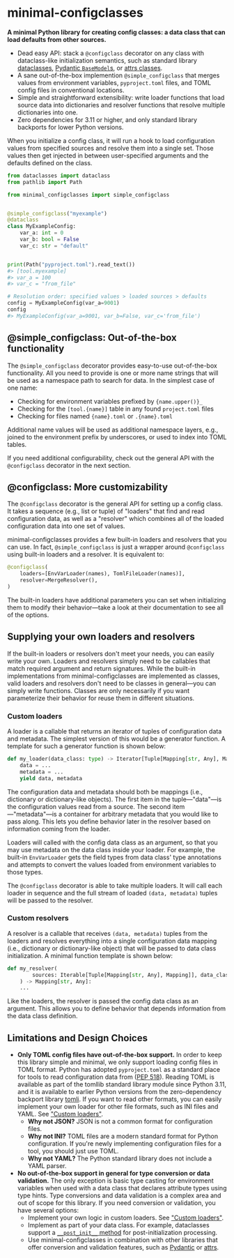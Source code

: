 # minimal-configclasses

**A minimal Python library for creating config classes: a data class that can load defaults from other sources.**

- Dead easy API: stack a `@configclass` decorator on any class with dataclass-like initialization semantics, such as standard library [dataclasses](https://docs.python.org/3/library/dataclasses.html), [Pydantic `BaseModel`s](https://docs.pydantic.dev/usage/models/), or [attrs classes](https://www.attrs.org/en/stable/overview.html).
- A sane out-of-the-box implemention `@simple_configclass` that merges values from environment variables, `pyproject.toml` files, and TOML config files in conventional locations.
- Simple and straightforward extensibility: write loader functions that load source data into dictionaries and resolver functions that resolve multiple dictionaries into one.
- Zero dependencies for 3.11 or higher, and only standard library backports for lower Python versions.

When you initialize a config class, it will run a hook to load configuration values from specified sources and resolve them into a single set. Those values then get injected in between user-specified arguments and the defaults defined on the class.

```python
from dataclasses import dataclass
from pathlib import Path

from minimal_configclasses import simple_configclass


@simple_configclass("myexample")
@dataclass
class MyExampleConfig:
    var_a: int = 0
    var_b: bool = False
    var_c: str = "default"


print(Path("pyproject.toml").read_text())
#> [tool.myexample]
#> var_a = 100
#> var_c = "from_file"

# Resolution order: specified values > loaded sources > defaults
config = MyExampleConfig(var_a=9001)
config
#> MyExampleConfig(var_a=9001, var_b=False, var_c='from_file')
```

## @simple_configclass: Out-of-the-box functionality

The `@simple_configclass` decorator provides easy-to-use out-of-the-box functionality. All you need to provide is one or more name strings that will be used as a namespace path to search for data. In the simplest case of one name:

- Checking for environment variables prefixed by `{name.upper()}_`
- Checking for the `[tool.{name}]` table in any found `project.toml` files
- Checking for files named `{name}.toml` or `.{name}.toml`

Additional name values will be used as additional namespace layers, e.g., joined to the environment prefix by underscores, or used to index into TOML tables.

If you need additional configurability, check out the general API with the `@configclass` decorator in the next section.

## @configclass: More customizability

The `@configclass` decorator is the general API for setting up a config class. It takes a sequence (e.g., list or tuple) of "loaders" that find and read configuration data, as well as a "resolver" which combines all of the loaded configuration data into one set of values.

minimal-configclasses provides a few built-in loaders and resolvers that you can use. In fact, `@simple_configclass` is just a wrapper around `@configclass` using built-in loaders and a resolver. It is equivalent to:

```python
@configclass(
    loaders=[EnvVarLoader(names), TomlFileLoader(names)],
    resolver=MergeResolver(),
)
```

The built-in loaders have additional parameters you can set when initializing them to modify their behavior—take a look at their documentation to see all of the options.

## Supplying your own loaders and resolvers

If the built-in loaders or resolvers don't meet your needs, you can easily write your own. Loaders and resolvers simply need to be callables that match required argument and return signatures. While the built-in implementations from minimal-configclasses are implemented as classes, valid loaders and resolvers don't need to be classes in general—you can simply write functions. Classes are only necessarily if you want parameterize their behavior for reuse them in different situations.

### Custom loaders

A loader is a callable that returns an iterator of tuples of configuration data and metadata. The simplest version of this would be a generator function. A template for such a generator function is shown below:

```python
def my_loader(data_class: type) -> Iterator[Tuple[Mapping[str, Any], Mapping]]:
    data = ...
    metadata = ...
    yield data, metadata
```

The configuration data and metadata should both be mappings (i.e., dictionary or dictionary-like objects). The first item in the tuple—"data"—is the configuration values read from a source. The second item—"metadata"—is a container for arbitrary metadata that you would like to pass along. This lets you define behavior later in the resolver based on information coming from the loader.

Loaders will called with the config data class as an argument, so that you may use metadata on the data class inside your loader. For example, the built-in `EnvVarLoader` gets the field types from data class' type annotations and attempts to convert the values loaded from environment variables to those types.

The `@configclass` decorator is able to take multiple loaders. It will call each loader in sequence and the full stream of loaded `(data, metadata)` tuples will be passed to the resolver.

### Custom resolvers

A resolver is a callable that receives `(data, metadata)` tuples from the loaders and resolves everything into a single configuration data mapping (i.e., dictionary or dictionary-like object) that will be passed to data class initialization. A minimal function template is shown below:

```python
def my_resolver(
        sources: Iterable[Tuple[Mapping[str, Any], Mapping]], data_class: type
    ) -> Mapping[str, Any]:
    ...
```

Like the loaders, the resolver is passed the config data class as an argument. This allows you to define behavior that depends information from the data class definition.

## Limitations and Design Choices

- **Only TOML config files have out-of-the-box support.** In order to keep this library simple and minimal, we only support loading config files in TOML format. Python has adopted `pyproject.toml` as a standard place for tools to read configuration data from ([PEP 518](https://peps.python.org/pep-0518/#tool-table)). Reading TOML is available as part of the tomllib standard library module since Python 3.11, and it is available to earlier Python versions from the zero-dependency backport library [tomli](https://github.com/hukkin/tomli). If you want to read other formats, you can easily implement your own loader for other file formats, such as INI files and YAML. See ["Custom loaders"](#custom-loaders).
    - **Why not JSON?** JSON is not a common format for configuration files.
    - **Why not INI?** TOML files are a modern standard format for Python configuration. If you're newly implementing configuration files for a tool, you should just use TOML.
    - **Why not YAML?** The Python standard library does not include a YAML parser.
- **No out-of-the-box support in general for type conversion or data validation.** The only exception is basic type casting for environment variables when used with a data class that declares attribute types using type hints. Type conversions and data validation is a complex area and out of scope for this library. If you need conversion or validation, you have several options:
    - Implement your own logic in custom loaders. See ["Custom loaders"](#custom-loaders).
    - Implement as part of your data class. For example, dataclasses support a [`__post_init__` method](https://docs.python.org/3/library/dataclasses.html#post-init-processing) for post-initialization processing.
    - Use minimal-configclasses in combination with other libraries that offer conversion and validation features, such as [Pydantic](https://docs.pydantic.dev/) or [attrs](https://www.attrs.org/en/stable/).
